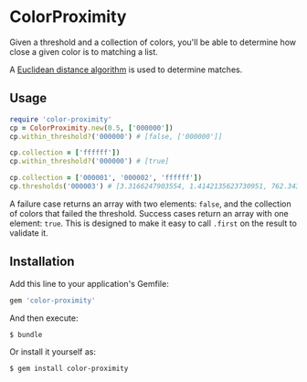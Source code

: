 # ColorProximity

Given a threshold and a collection of colors, you'll be able to determine how close a given color is to matching a list.

A [Euclidean distance algorithm](http://www.compuphase.com/cmetric.htm) is used to determine matches.

## Usage

``` ruby
require 'color-proximity'
cp = ColorProximity.new(0.5, ['000000'])
cp.within_threshold?('000000') # [false, ['000000']]

cp.collection = ['ffffff'])
cp.within_threshold?('000000') # [true]

cp.collection = ['000001', '000002', 'ffffff'])
cp.thresholds('000003') # [3.3166247903554, 1.4142135623730951, 762.3437544835007]
```

A failure case returns an array with two elements: `false`, and the collection of colors that failed the threshold. Success cases return an array with one element: `true`. This is designed to make it easy to call `.first` on the result to validate it.

## Installation

Add this line to your application's Gemfile:

```ruby
gem 'color-proximity'
```

And then execute:

    $ bundle

Or install it yourself as:

    $ gem install color-proximity
